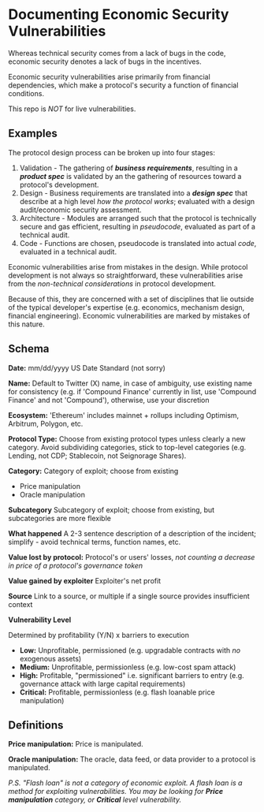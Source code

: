 # Documenting Economic Security Vulnerabilities

Whereas technical security comes from a lack of bugs in the code, economic security denotes a lack of bugs in the incentives.

Economic security vulnerabilities arise primarily from financial dependencies, which make a protocol's security a function of financial conditions.

This repo is _NOT_ for live vulnerabilities.

## Examples

The protocol design process can be broken up into four stages:
1. Validation - The gathering of _**business requirements**_, resulting in a _**product spec**_ is validated by an the gathering of resources toward a protocol's development.
2. Design - Business requirements are translated into a _**design spec**_ that describe at a high level _how the protocol works_; evaluated with a design audit/economic security assessment.
3. Architecture - Modules are arranged such that the protocol is technically secure and gas efficient, resulting in _pseudocode_, evaluated as part of a technical audit.
4. Code - Functions are chosen, pseudocode is translated into actual _code_, evaluated in a technical audit.

Economic vulnerabilities arise from mistakes in the design. While protocol development is not always so straightforward, these vulnerabilities arise from the _non-technical considerations_ in protocol development.

Because of this, they are concerned with a set of disciplines that lie outside of the typical developer's expertise (e.g. economics, mechanism design, financial engineering). Economic vulnerabilities are marked by mistakes of this nature.

## Schema

**Date:** mm/dd/yyyy US Date Standard (not sorry)

**Name:** Default to Twitter (X) name, in case of ambiguity, use existing name for consistency (e.g. if 'Compound Finance' currently in list, use 'Compound Finance' and not 'Compound'), otherwise, use your discretion

**Ecosystem:** 'Ethereum' includes mainnet + rollups including Optimism, Arbitrum, Polygon, etc.

**Protocol Type:** Choose from existing protocol types unless clearly a new category. Avoid subdividing categories, stick to top-level categories (e.g. Lending, not CDP; Stablecoin, not Seignorage Shares).

**Category:** Category of exploit; choose from existing

- Price manipulation
- Oracle manipulation

**Subcategory** Subcategory of exploit; choose from existing, but subcategories are more flexible

**What happened** A 2-3 sentence description of a description of the incident; simplify - avoid technical terms, function names, etc.

**Value lost by protocol:** Protocol's or users' losses, *not counting a decrease in price of a protocol's governance token*

**Value gained by exploiter** Exploiter's net profit

**Source** Link to a source, or multiple if a single source provides insufficient context

**Vulnerability Level**

Determined by profitability (Y/N) x barriers to execution

- **Low:** Unprofitable, permissioned (e.g. upgradable contracts with _no_ exogenous assets)
- **Medium:** Unprofitable, permissionless (e.g. low-cost spam attack)
- **High:** Profitable, "permissioned" i.e. significant barriers to entry (e.g. governance attack with large capital requirements)
- **Critical:** Profitable, permissionless (e.g. flash loanable price manipulation)

## Definitions

**Price manipulation:** Price is manipulated.

**Oracle manipulation:** The oracle, data feed, or data provider to a protocol is manipulated.

_P.S. "Flash loan" is not a category of economic exploit. A flash loan is a method for exploiting vulnerabilities. You may be looking for **Price manipulation** category, or **Critical** level vulnerability._
